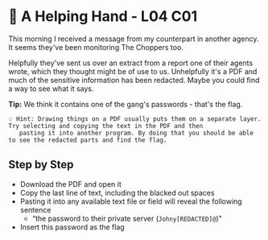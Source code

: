 # 👏 A Helping Hand - L04 C01

This morning I received a message from my counterpart in another agency. It seems they've been monitoring The Choppers too.

Helpfully they've sent us over an extract from a report one of their agents wrote, which they thought might be of use to us. Unhelpfully it's a PDF and much of the sensitive information has been redacted. Maybe you could find a way to see what it says.

**Tip:** We think it contains one of the gang's passwords - that's the flag.

```
💡 Hint: Drawing things on a PDF usually puts them on a separate layer. Try selecting and copying the text in the PDF and then
   pasting it into another program. By doing that you should be able to see the redacted parts and find the flag.
```

## Step by Step

- Download the PDF and open it
- Copy the last line of text, including the blacked out spaces
- Pasting it into any available text file or field will reveal the following sentence
    - “the password to their private server (`Johny[REDACTED]@`)"
- Insert this password as the flag

